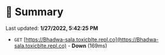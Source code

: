 # 📖 Summary
Last updated: **1/27/2022, 5:42:25 PM**

- `GET` [https://Bhadwa-sala.toxicblte.repl.co](https://Bhadwa-sala.toxicblte.repl.co) - **Down** (169ms)

